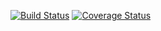 [![Build Status](https://travis-ci.com/Mucomaximus/4Gewinnt.svg?branch=CI+Travis)](https://travis-ci.com/Mucomaximus/4Gewinnt)
[![Coverage Status](https://coveralls.io/repos/github/Mucomaximus/4Gewinnt/badge.svg)](https://coveralls.io/github/Mucomaximus/4Gewinnt)
